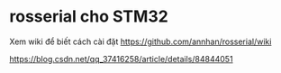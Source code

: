 # rosserial cho STM32
Xem wiki để biết cách cài đặt
https://github.com/annhan/rosserial/wiki

https://blog.csdn.net/qq_37416258/article/details/84844051
